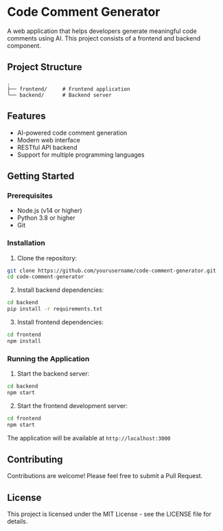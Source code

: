 # Code Comment Generator

A web application that helps developers generate meaningful code comments using AI. This project consists of a frontend and backend component.

## Project Structure

```
.
├── frontend/     # Frontend application
└── backend/      # Backend server
```

## Features

- AI-powered code comment generation
- Modern web interface
- RESTful API backend
- Support for multiple programming languages

## Getting Started

### Prerequisites

- Node.js (v14 or higher)
- Python 3.8 or higher
- Git

### Installation

1. Clone the repository:
```bash
git clone https://github.com/yourusername/code-comment-generator.git
cd code-comment-generator
```

2. Install backend dependencies:
```bash
cd backend
pip install -r requirements.txt
```

3. Install frontend dependencies:
```bash
cd frontend
npm install
```

### Running the Application

1. Start the backend server:
```bash
cd backend
npm start
```

2. Start the frontend development server:
```bash
cd frontend
npm start
```

The application will be available at `http://localhost:3000`

## Contributing

Contributions are welcome! Please feel free to submit a Pull Request.

## License

This project is licensed under the MIT License - see the LICENSE file for details. 
